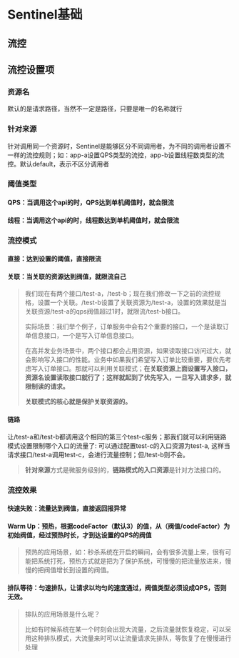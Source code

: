 # Sentinel基础

## 流控

## 流控设置项

### 资源名

默认的是请求路径，当然不一定是路径，只要是唯一的名称就行

### 针对来源

针对调用同一个资源时，Sentinel是能够区分不同调用者，为不同的调用者设置不一样的流控规则；如：app-a设置QPS类型的流控，app-b设置线程数类型的流控。默认default，表示不区分调用者

### 阈值类型

#### QPS：当调用这个api的时，QPS达到单机阈值时，就会限流

#### 线程：当调用这个api的时，线程数达到单机阈值时，就会限流

### 流控模式

#### 直接：达到设置的阈值，直接限流

#### 关联：当关联的资源达到阀值，就限流自己

>我们现在有两个接口/test-a，/test-b；现在我们修改一下之前的流控规格，设置一个关联。/test-b设置了关联资源为/test-a，设置的效果就是当关联资源/test-a的qps阀值超过1时，就限流/test-b接口。
>
>实际场景：我们举个例子，订单服务中会有2个重要的接口，一个是读取订单信息接口，一个是写入订单信息接口。
>
>在高并发业务场景中，两个接口都会占用资源，如果读取接口访问过大，就会影响写入接口的性能。业务中如果我们希望写入订单比较重要，要优先考虑写入订单接口。那就可以利用关联模式；**在关联资源上面设置写入接口，资源名设置读取接口就行了；这样就起到了优先写入，一旦写入请求多，就限制读的请求。**
>
>**关联模式的核心就是保护关联资源的。**

#### 链路

让/test-a和/test-b都调用这个相同的第三个test-c服务；那我们就可以利用链路模式设置限制哪个入口的流量了: 可以通过配置test-c的入口资源为test-a, 这样当请求接口/test-a调用test-c，会进行流量控制；但/test-b则不会。

>**针对来源**方式是微服务级别的，**链路模式的入口资源**是针对方法接口的。

### 流控效果

#### 快速失败：流量达到阀值，直接返回报异常

#### Warm Up：预热，根据codeFactor（默认3）的值，从（阀值/codeFactor）为初始阀值，经过预热时长，才到达设置的QPS的阀值

> 预热的应用场景，如：秒杀系统在开启的瞬间，会有很多流量上来，很有可能把系统打死，预热方式就是把为了保护系统，可慢慢的把流量放进来，慢慢的把阀值增长到设置的阀值。

#### 排队等待：匀速排队，让请求以均匀的速度通过，阀值类型必须设成QPS，否则无效。

> 排队的应用场景是什么呢？
>
> 比如有时候系统在某一个时刻会出现大流量，之后流量就恢复稳定，可以采用这种排队模式，大流量来时可以让流量请求先排队，等恢复了在慢慢进行处理

